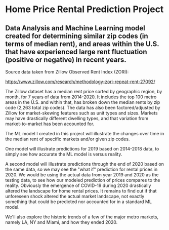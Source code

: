 # Home Price Rental Prediction Project
## Data Analysis and Machine Learning model created for determining similar zip codes (in terms of median rent), and areas within the U.S. that have experienced large rent fluctuation (positive or negative) in recent years.
Source data taken from Zillow Observed Rent Index (ZORI):

https://www.zillow.com/research/methodology-zori-repeat-rent-27092/

The Zillow dataset has a median rent price sorted by geographic region, by month, for 7 years of data from 2014-2020. It includes the top 100 metro areas in the U.S. and within that, has broken down the median rents by zip code (2,263 total zip codes).  The data has also been factored/adjusted by Zillow for market-skewing features such as unit types and sizes.  Markets may have drastically different dwelling types, and that variation from market-to-market has been accounted for.

The ML model I created in this project will illustrate the changes over time in the median rent of specific markets and/or given zip codes.

One model will illustrate predictions for 2019 based on 2014-2018 data, to simply see how accurate the ML model is versus reality.

A second model will illustrate predictions through the end of 2020 based on the same data, so we may see the "what if" prediction for rental prices in 2020.  We would be using the actual data from year 2019 and 2020 as the testing data, to see how our modeled prediction of prices compares to the reality. Obviously the emergence of COVID-19 during 2020 drastically altered the landscape for home rental prices.  It remains to find out if that unforeseen shock altered the actual market landscape, not exactly something that could be predicted nor accounted for in a standard ML model.

We'll also explore the historic trends of a few of the major metro markets, namely LA, NY and Miami, and how they ended 2020.


